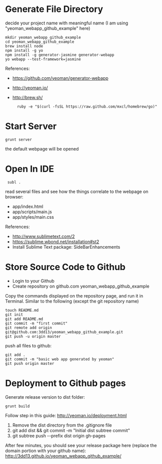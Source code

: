 Generate File Directory
===================

decide your project name with meaningful name (I am using "yeoman\_webapp\_github\_example" here)

    mkdir yeoman_webapp_github_example
    cd yeoman_webapp_github_example
    brew install node
    npm install -g yo
    npm install -g generator-jasmine generator-webapp
    yo webapp --test-framework=jasmine

References:

* https://github.com/yeoman/generator-webapp
* http://yeoman.io/
* http://brew.sh/

        ruby -e "$(curl -fsSL https://raw.github.com/mxcl/homebrew/go)"

Start Server
===================

    grunt server

the default webpage will be opened


Open In IDE
=================== 

     subl .

read several files and see how the things correlate to the webpage on browser:
- app/index.html
- app/scripts/main.js
- app/styles/main.css

References:
* http://www.sublimetext.com/2
* https://sublime.wbond.net/installation#st2
* Install Sublime Text package: SideBarEnhancements


Store Source Code to Github
===================

* Login to your Github
* Create repository on github.com yeoman\_webapp\_github\_example

Copy the commands displayed on the repository page, and run it in Terminal.
Similar to the following (except the git repository name)

    touch README.md
    git init
    git add README.md
    git commit -m "first commit"
    git remote add origin git@github.com:3dd13/yeoman_webapp_github_example.git
    git push -u origin master

push all files to github:

    git add .
    git commit -m "basic web app generated by yeoman"
    git push origin master


Deployment to Github pages
===================

Generate release version to dist folder:

    grunt build

Follow step in this guide:
http://yeoman.io/deployment.html

1. Remove the dist directory from the .gitignore file
2. git add dist && git commit -m "Initial dist subtree commit"
3. git subtree push --prefix dist origin gh-pages

After few minutes, you should see your release package here (replace the domain portion with your github name):
http://3dd13.github.io/yeoman_webapp_github_example/
